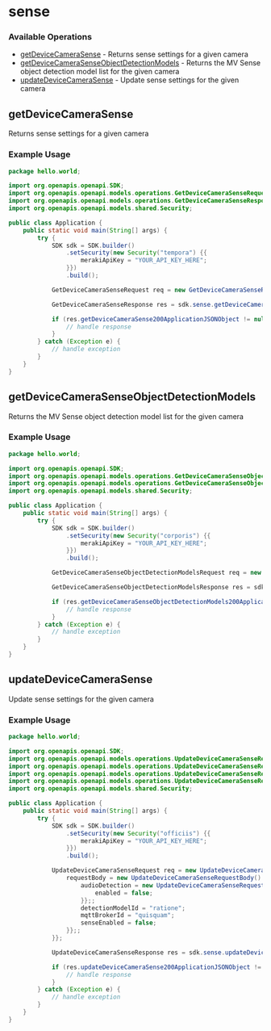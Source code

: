 # sense

### Available Operations

* [getDeviceCameraSense](#getdevicecamerasense) - Returns sense settings for a given camera
* [getDeviceCameraSenseObjectDetectionModels](#getdevicecamerasenseobjectdetectionmodels) - Returns the MV Sense object detection model list for the given camera
* [updateDeviceCameraSense](#updatedevicecamerasense) - Update sense settings for the given camera

## getDeviceCameraSense

Returns sense settings for a given camera

### Example Usage

```java
package hello.world;

import org.openapis.openapi.SDK;
import org.openapis.openapi.models.operations.GetDeviceCameraSenseRequest;
import org.openapis.openapi.models.operations.GetDeviceCameraSenseResponse;
import org.openapis.openapi.models.shared.Security;

public class Application {
    public static void main(String[] args) {
        try {
            SDK sdk = SDK.builder()
                .setSecurity(new Security("tempora") {{
                    merakiApiKey = "YOUR_API_KEY_HERE";
                }})
                .build();

            GetDeviceCameraSenseRequest req = new GetDeviceCameraSenseRequest("veniam");            

            GetDeviceCameraSenseResponse res = sdk.sense.getDeviceCameraSense(req);

            if (res.getDeviceCameraSense200ApplicationJSONObject != null) {
                // handle response
            }
        } catch (Exception e) {
            // handle exception
        }
    }
}
```

## getDeviceCameraSenseObjectDetectionModels

Returns the MV Sense object detection model list for the given camera

### Example Usage

```java
package hello.world;

import org.openapis.openapi.SDK;
import org.openapis.openapi.models.operations.GetDeviceCameraSenseObjectDetectionModelsRequest;
import org.openapis.openapi.models.operations.GetDeviceCameraSenseObjectDetectionModelsResponse;
import org.openapis.openapi.models.shared.Security;

public class Application {
    public static void main(String[] args) {
        try {
            SDK sdk = SDK.builder()
                .setSecurity(new Security("corporis") {{
                    merakiApiKey = "YOUR_API_KEY_HERE";
                }})
                .build();

            GetDeviceCameraSenseObjectDetectionModelsRequest req = new GetDeviceCameraSenseObjectDetectionModelsRequest("recusandae");            

            GetDeviceCameraSenseObjectDetectionModelsResponse res = sdk.sense.getDeviceCameraSenseObjectDetectionModels(req);

            if (res.getDeviceCameraSenseObjectDetectionModels200ApplicationJSONObjects != null) {
                // handle response
            }
        } catch (Exception e) {
            // handle exception
        }
    }
}
```

## updateDeviceCameraSense

Update sense settings for the given camera

### Example Usage

```java
package hello.world;

import org.openapis.openapi.SDK;
import org.openapis.openapi.models.operations.UpdateDeviceCameraSenseRequest;
import org.openapis.openapi.models.operations.UpdateDeviceCameraSenseRequestBody;
import org.openapis.openapi.models.operations.UpdateDeviceCameraSenseRequestBodyAudioDetection;
import org.openapis.openapi.models.operations.UpdateDeviceCameraSenseResponse;
import org.openapis.openapi.models.shared.Security;

public class Application {
    public static void main(String[] args) {
        try {
            SDK sdk = SDK.builder()
                .setSecurity(new Security("officiis") {{
                    merakiApiKey = "YOUR_API_KEY_HERE";
                }})
                .build();

            UpdateDeviceCameraSenseRequest req = new UpdateDeviceCameraSenseRequest("aspernatur") {{
                requestBody = new UpdateDeviceCameraSenseRequestBody() {{
                    audioDetection = new UpdateDeviceCameraSenseRequestBodyAudioDetection() {{
                        enabled = false;
                    }};;
                    detectionModelId = "ratione";
                    mqttBrokerId = "quisquam";
                    senseEnabled = false;
                }};;
            }};            

            UpdateDeviceCameraSenseResponse res = sdk.sense.updateDeviceCameraSense(req);

            if (res.updateDeviceCameraSense200ApplicationJSONObject != null) {
                // handle response
            }
        } catch (Exception e) {
            // handle exception
        }
    }
}
```
